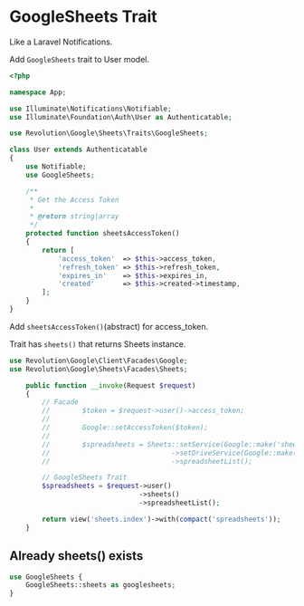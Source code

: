 # GoogleSheets Trait
Like a Laravel Notifications.

Add `GoogleSheets` trait to User model.

```php
<?php

namespace App;

use Illuminate\Notifications\Notifiable;
use Illuminate\Foundation\Auth\User as Authenticatable;

use Revolution\Google\Sheets\Traits\GoogleSheets;

class User extends Authenticatable
{
    use Notifiable;
    use GoogleSheets;

    /**
     * Get the Access Token
     *
     * @return string|array
     */
    protected function sheetsAccessToken()
    {
        return [
            'access_token'  => $this->access_token,
            'refresh_token' => $this->refresh_token,
            'expires_in'    => $this->expires_in,
            'created'       => $this->created->timestamp,
        ];
    }
}
```

Add `sheetsAccessToken()`(abstract) for access_token.

Trait has `sheets()` that returns Sheets instance.

```php
use Revolution\Google\Client\Facades\Google;
use Revolution\Google\Sheets\Facades\Sheets;

    public function __invoke(Request $request)
    {
        // Facade
        //        $token = $request->user()->access_token;
        //
        //        Google::setAccessToken($token);
        //
        //        $spreadsheets = Sheets::setService(Google::make('sheets'))
        //                              ->setDriveService(Google::make('drive'))
        //                              ->spreadsheetList();

        // GoogleSheets Trait
        $spreadsheets = $request->user()
                                ->sheets()
                                ->spreadsheetList();

        return view('sheets.index')->with(compact('spreadsheets'));
    }
```

## Already sheets() exists

```php
use GoogleSheets { 
    GoogleSheets::sheets as googlesheets;
}
```
